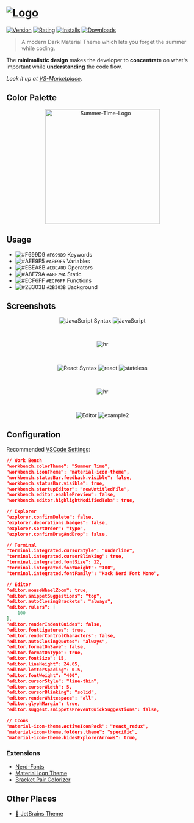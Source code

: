 # [![Logo](https://user-images.githubusercontent.com/27515937/52951387-5a008e00-338a-11e9-87c7-49f3ca3b539d.png)](https://marketplace.visualstudio.com/items?itemName=DennisVash.summer-time#overview)

[![Version](https://vsmarketplacebadge.apphb.com/version-short/DennisVash.summer-time.svg?subject=Summer%20Time&colorA=2B303B&colorB=A8F79A)](https://marketplace.visualstudio.com/items?itemName=DennisVash.summer-time) [![Rating](https://vsmarketplacebadge.apphb.com/rating/DennisVash.summer-time.svg?label=Ratings&colorA=2B303B&colorB=AEE9F5)](https://marketplace.visualstudio.com/items?itemName=DennisVash.summer-time) [![Installs](https://vsmarketplacebadge.apphb.com/installs/DennisVash.summer-time.svg?label=Installs&colorA=2B303B&colorB=F699D9)](https://marketplace.visualstudio.com/items?itemName=DennisVash.summer-time) [![Downloads](https://vsmarketplacebadge.apphb.com/downloads/DennisVash.summer-time.svg?label=Downloads&colorA=2B303B&colorB=EBEA8B)](https://marketplace.visualstudio.com/items?itemName=DennisVash.summer-time)

> A modern Dark Material Theme which lets you forget the summer while coding.

The **minimalistic design** makes the developer to **concentrate** on what's important while **understanding** the code flow.

*Look it up at [VS-Marketplace]([https://link](https://marketplace.visualstudio.com/items?itemName=DennisVash.summer-time#overview)).*

## Color Palette

<div align="center">
    <a>
        <img src="https://user-images.githubusercontent.com/27515937/52947285-f4f36b00-337e-11e9-9d42-06537443c648.png" alt="Summer-Time-Logo" width="300px" />
    </a>
</div>

## Usage

- ![#F699D9](https://placehold.it/15/F699D9/000000?text=+) `#F699D9` Keywords
- ![#AEE9F5](https://placehold.it/15/AEE9F5/000000?text=+) `#AEE9F5` Variables
- ![#EBEA8B](https://placehold.it/15/EBEA8B/000000?text=+) `#EBEA8B` Operators
- ![#A8F79A](https://placehold.it/15/A8F79A/000000?text=+) `#A8F79A` Static
- ![#ECF6FF](https://placehold.it/15/ECF6FF/000000?text=+) `#ECF6FF` Functions
- ![#2B303B](https://placehold.it/15/2B303B/000000?text=+) `#2B303B` Background

## Screenshots

<div align="center">

![JavaScript Syntax](https://img.shields.io/badge/SYNTAX-JavaScript-gray.svg?colorB=F699D9)
![JavaScript](images/example-syntax-js.png)

<br>

![hr](images/hr.png)

<br>

![React Syntax](https://img.shields.io/badge/SYNTAX-React-gray.svg?colorB=F699D9)
![react](images/example-syntax-react.png)
![stateless](/images/example-stateless.png)

<br>

![hr](images/hr.png)

<br>

![Editor](https://img.shields.io/badge/EDITOR-View-gray.svg?colorB=F699D9)
![example2](/images/example-editor-js.png)

</div>

## Configuration

Recommended [VSCode Settings](https://code.visualstudio.com/docs/getstarted/settings):

```json
// Work Bench
"workbench.colorTheme": "Summer Time",
"workbench.iconTheme": "material-icon-theme",
"workbench.statusBar.feedback.visible": false,
"workbench.statusBar.visible": true,
"workbench.startupEditor": "newUntitledFile",
"workbench.editor.enablePreview": false,
"workbench.editor.highlightModifiedTabs": true,

// Explorer
"explorer.confirmDelete": false,
"explorer.decorations.badges": false,
"explorer.sortOrder": "type",
"explorer.confirmDragAndDrop": false,

// Terminal
"terminal.integrated.cursorStyle": "underline",
"terminal.integrated.cursorBlinking": true,
"terminal.integrated.fontSize": 12,
"terminal.integrated.fontWeight": "100",
"terminal.integrated.fontFamily": "Hack Nerd Font Mono",

// Editor
"editor.mouseWheelZoom": true,
"editor.snippetSuggestions": "top",
"editor.autoClosingBrackets": "always",
"editor.rulers": [
    100
],
"editor.renderIndentGuides": false,
"editor.fontLigatures": true,
"editor.renderControlCharacters": false,
"editor.autoClosingQuotes": "always",
"editor.formatOnSave": false,
"editor.formatOnType": true,
"editor.fontSize": 15,
"editor.lineHeight": 24.65,
"editor.letterSpacing": 0.5,
"editor.fontWeight": "400",
"editor.cursorStyle": "line-thin",
"editor.cursorWidth": 5,
"editor.cursorBlinking": "solid",
"editor.renderWhitespace": "all",
"editor.glyphMargin": true,
"editor.suggest.snippetsPreventQuickSuggestions": false,

// Icons
"material-icon-theme.activeIconPack": "react_redux",
"material-icon-theme.folders.theme": "specific",
"material-icon-theme.hidesExplorerArrows": true,
```

### Extensions

- [Nerd-Fonts](https://github.com/ryanoasis/nerd-fonts)
- [Material Icon Theme](https://marketplace.visualstudio.com/items?itemName=DennisVash.summer-time)
- [Bracket Pair Colorizer](https://marketplace.visualstudio.com/items?itemName=CoenraadS.bracket-pair-colorizer)

## Other Places

- [🍦 JetBrains Theme](https://github.com/denvash/summer-time-theme-jetbrains)